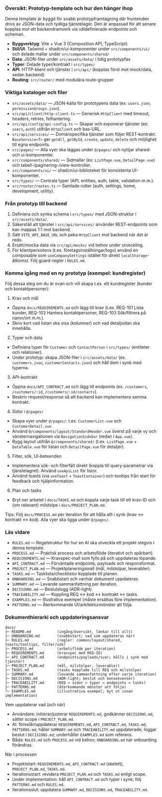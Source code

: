### Översikt: Prototyp-template och hur den hänger ihop

Denna template är byggd för snabb prototypframtagning där frontenden drivs av JSON-data och tydliga tjänstelager. Den är anpassad för att senare kopplas mot ett backendramverk via väldefinierade endpoints och scheman.

- **Byggverktyg**: Vite + Vue 3 (Composition API, TypeScript)
- **Stil/UI**: Tailwind + shadcn/ui-komponenter under `src/components/ui/` och delade mallar under `src/components/shared/`
- **Data**: JSON-filer under `src/assets/data/` i tidig prototypfas
- **Typer**: Delade typer/kontrakt i `src/types/`
- **API**: HTTP-klient och tjänster i `src/api/` (kopplas först mot mock/data, sedan backend)
- **Routing**: `src/router/` med modulära route-grupper

### Viktiga kataloger och filer

- `src/assets/data/` — JSON-källa för prototypens data (ex: `users.json`, `permissionGroups.json`).
- `src/api/client/http-client.ts` — Generisk `HttpClient` med timeout, headers, retries, felhantering.
- `src/api/config/api-config.ts` — Skapar och exponerar tjänster (ex: `users`, `auth`) utifrån `HttpClient` och bas-URL.
- `src/api/services/` — Domänspecifika tjänster som följer REST-kontrakt. `BaseService<T>` ger `getAll`, `getById`, `create`, `update`, `delete` och möjlighet till egna endpoints.
- `src/pages/` — Alla vyer ska läggas under `@/pages/` och nyttjar shared- och ui-komponenter.
- `src/components/shared/` — Sidmallar (ex: `ListPage.vue`, `DetailPage.vue`) och tabell-/paginering-/view-kontroller.
- `src/components/ui/` — shadcn/ui-biblioteket för konsistenta UI-komponenter.
- `src/types/` — Centrala typer (API, entities, auth, table, validation m.m.).
- `src/router/routes.ts` — Samlade rutter (auth, settings, home, development, utility).

### Från prototyp till backend

1) Definiera och synka schema i `src/types/` med JSON-struktur i `src/assets/data/`.
2) Säkerställ att tjänster i `src/api/services/` använder REST-endpoints som kan mappas 1:1 mot backend.
3) Sätt `VITE_API_BASE_URL` och peka `HttpClient` mot backend när det är redo.
4) Ersätt/mocka data via `src/api/mocks/` vid behov under utveckling.
5) För klientpersistens (t.ex. företagsinställningar/logo) använd en composable som `useCompanySettings` istället för direkt `localStorage`-åtkomst. Följ guard-regler i `RULES.md`.

### Komma igång med en ny prototyp (exempel: kundregister)

Följ dessa steg om du är ovan och vill skapa t.ex. ett kundregister (kunder och kontaktpersoner):

1) Krav och mål
- Öppna `docs/REQUIREMENTS.md` och lägg till krav (t.ex. REQ-101 Lista kunder, REQ-102 Hantera kontaktpersoner, REQ-103 Sök/filtrera på namn/ort m.m.).
- Skriv kort vad listan ska visa (kolumner) och vad detaljsidan ska innehålla.

2) Typer och data
- Definiera typer för `Customer` och `ContactPerson` i `src/types/` (entiteter och relationer).
- Under prototyp: skapa JSON-filer i `src/assets/data/` (ex. `customers.json`, `customerContacts.json`) och håll dem i synk med typerna.

3) API-kontrakt
- Öppna `docs/API_CONTRACT.md` och lägg till endpoints (ex. `/customers`, `/customers/:id`, `/customers/:id/contacts`).
- Beskriv request/response så att backend kan implementera samma kontrakt.

4) Sidor i `@/pages/`
- Skapa vyer under `@/pages/`: t.ex. `CustomerList.vue` och `CustomerDetail.vue`.
- Använd `@/components/layout/StandardHeader.vue` överst på varje vy och vänsternavigationen via `NavigationSidebar` (redan i `App.vue`).
- Bygg layout utifrån `@/components/shared/` (t.ex. `ListPage.vue` + `DataTable.vue` för listan och `DetailPage.vue` för detaljer).

5) Filter, sök, UI-beteenden
- Implementera sök- och filterfält direkt (koppla till query-parametrar via tjänstelagret). Använd `useApiList` för listor.
- Använd toasts (via `useToast` + `ToastContainer`) och tooltips från start för feedback och hjälpinformation.

6) Plan och tasks
- Bryt ner arbetet i `docs/TASKS.md` och koppla varje task till ett krav-ID och (om relevant) milstolpe i `docs/PROJECT_PLAN.md`.

Tips: Följ `docs/PROCESS.md` per iteration för att hålla allt i synk (krav ↔ kontrakt ↔ kod). Alla vyer ska ligga under `@/pages/`.

### Läs vidare

- `RULES.md` — Regelstruktur för hur en AI ska utveckla ett projekt stegvis i denna template.
- `PROCESS.md` — Praktisk process och arbetsflöde (iterativt och spårbart).
- `REQUIREMENTS.md` — Kravspec-mall som fylls på och uppdateras löpande.
- `API_CONTRACT.md` — Förväntade endpoints, payloads och responsformat.
- `PROJECT_PLAN.md` — Projektplaneringsmall (mål, milstolpar, leverabler).
- `TASKS.md` — Tasklista/checklistor kopplade till planen.
 - `ONBOARDING.md` — Snabbstart och var/när dokument uppdateras.
 - `SUMMARY.md` — Levande sammanfattning per iteration.
 - `DECISIONS.md` — Beslutslogg (ADR-light).
 - `TRACEABILITY.md` — Koppling REQ ↔ kod ↔ kontrakt ↔ tasks.
 - `EXAMPLES.md` — Illustrativa exempel (måste ersättas före implementation).
 - `PATTERNS.md` — Återkommande UI/arkitekturmönster att följa.

### Dokumenthierarki och uppdateringsansvar

```
docs/
├─ README.md            (ingång/översikt, länkar till allt)
├─ ONBOARDING.md        (snabbstart; vad som uppdateras när)
├─ RULES.md             (regler: common/layout/shared, toasts/tooltips, filter/sök)
├─ PROCESS.md           (arbetsflöde per iteration)
├─ REQUIREMENTS.md      (kravspec med REQ-ID)
├─ API_CONTRACT.md      (endpoints/payloads/svar; hålls i synk med tjänster)
├─ PROJECT_PLAN.md      (mål, milstolpar, leverabler)
├─ TASKS.md             (tasks kopplade till REQ och milstolpe)
├─ SUMMARY.md           (levande sammanfattning efter varje iteration)
├─ DECISIONS.md         (ADR-light; beslut och konsekvenser)
├─ TRACEABILITY.md      (REQ ↔ sidor ↔ typer ↔ endpoints ↔ tasks)
├─ PATTERNS.md          (återkommande mönster att följa)
└─ EXAMPLES.md          (illustrativa exempel; byt ut innan implementation)
```

Vem uppdaterar vad (och när)
- Användare: initierar/justerar `REQUIREMENTS.md`, godkänner `DECISIONS.md`, sätter scope i `PROJECT_PLAN.md`.
- AI: föreslår/uppdaterar `REQUIREMENTS.md`, `API_CONTRACT.md`, `TASKS.md`, `PATTERNS.md`; håller `SUMMARY.md` och `TRACEABILITY.md` uppdaterade; loggar beslut i `DECISIONS.md`; underhåller `EXAMPLES.md` som referens.
- Båda: `RULES.md` och `PROCESS.md` vid behov; `ONBOARDING.md` när onboarding förändras.

När i processen
- Projektstart: `REQUIREMENTS.md`, `API_CONTRACT.md` (skelett), `PROJECT_PLAN.md`, `TASKS.md`.
- Iterationsstart: revidera `PROJECT_PLAN.md` och `TASKS.md` enligt scope.
- Under implementation: håll `API_CONTRACT.md` och typer i synk; följ `PATTERNS.md` och `RULES.md`.
- Iterationsslut: uppdatera `SUMMARY.md`, `DECISIONS.md`, `TRACEABILITY.md`.

